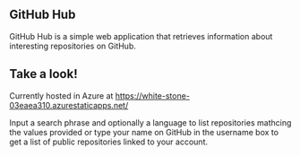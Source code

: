 ## GitHub Hub

GitHub Hub is a simple web application that retrieves information about interesting repositories on GitHub.

## Take a look!

Currently hosted in Azure at https://white-stone-03eaea310.azurestaticapps.net/

Input a search phrase and optionally a language to list repositories mathcing the values provided or type your name on GitHub in the username box to get a list of public repositories linked to your account.
